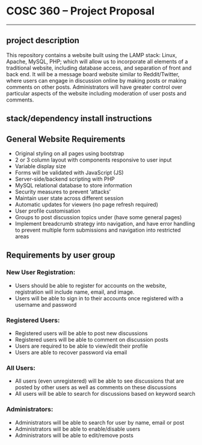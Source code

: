# COSC 360 – Project Proposal
---
## project description
This repository contains a website built using the LAMP stack: Linux, Apache, MySQL, PHP; which will allow us to incorporate all elements of a traditional website, including database access, and separation of front and back end. It will be a message board website similar to Reddit/Twitter, where users can engage in discussion online by making posts or making comments on other posts. Administrators will have greater control over particular aspects of the website including moderation of user posts and comments.
## stack/dependency install instructions
<work in progress>
  
## General Website Requirements
- Original styling on all pages using bootstrap
- 2 or 3 column layout with components responsive to user input 
- Variable display size
- Forms will be validated with JavaScript (JS)
- Server-side/backend scripting with PHP
- MySQL relational database to store information
- Security measures to prevent ‘attacks’
- Maintain user state across different session
- Automatic updates for viewers (no page refresh required)
- User profile customisation
- Groups to post discussion topics under (have some general pages)
- Implement breadcrumb strategy into navigation, and have error handling to prevent multiple form submissions and navigation into restricted areas


## Requirements by user group 
### New User Registration:
- Users should be able to register for accounts on the website, registration will include name, email, and image.
- Users will be able to sign in to their accounts once registered with a username and password


### Registered Users:
- Registered users will be able to post new discussions
- Registered users will be able to comment on discussion posts
- Users are required to be able to view/edit their profile
- Users are able to  recover password via email


### All Users:
- All users (even unregistered) will be able to see discussions that are posted by other users as well as comments on these discussions
- All users will be able to search for discussions based on keyword search


### Administrators:
- Administrators will be able to search for user by name, email or post
- Administrators will be able to enable/disable users
- Administrators will be able to edit/remove posts
